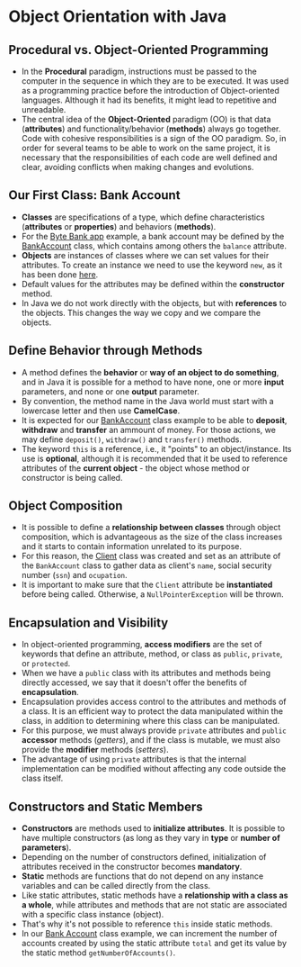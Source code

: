 # Object Orientation with Java

## Procedural vs. Object-Oriented Programming
* In the **Procedural** paradigm, instructions must be passed to the computer in the sequence in which they are to be executed. It was used as a programming practice before the introduction of Object-oriented languages. Although it had its benefits, it might lead to repetitive and unreadable. 
* The central idea of the **Object-Oriented** paradigm (OO) is that data (**attributes**) and functionality/behavior (**methods**) always go together. Code with cohesive responsibilities is a sign of the OO paradigm. So, in order for several teams to be able to work on the same project, it is necessary that the responsibilities of each code are well defined and clear, avoiding conflicts when making changes and evolutions. 

## Our First Class: Bank Account
* **Classes** are specifications of a type, which define characteristics (**attributes** or **properties**) and behaviors (**methods**). 
* For the [Byte Bank app](./bytebank/) example, a bank account may be defined by the [BankAccount](./bytebank/src/main/java/com/bytebank/app/account/BankAccount.java) class, which contains among others the `balance` attribute.
* **Objects** are instances of classes where we can set values for their attributes. To create an instance we need to use the keyword `new`, as it has been done [here](./bytebank/src/main/java/com/bytebank/app/ByteBankApp.java).
* Default values for the attributes may be defined within the **constructor** method.
* In Java we do not work directly with the objects, but with **references** to the objects. This changes the way we copy and we compare the objects.

## Define Behavior through Methods
* A method defines the **behavior** or **way of an object to do something**, and in Java it is possible for a method to have none, one or more **input** parameters, and none or one **output** parameter.
* By convention, the method name in the Java world must start with a lowercase letter and then use **CamelCase**.
* It is expected for our [BankAccount](./bytebank/src/main/java/com/bytebank/app/account/BankAccount.java) class example to be able to **deposit**, **withdraw** and **transfer** an ammount of money. For those actions, we may define `deposit()`, `withdraw()` and `transfer()` methods.
* The keyword `this` is a reference, i.e., it "points" to an object/instance. Its use is **optional**, although it is recommended that it be used to reference attributes of the **current object** - the object whose method or constructor is being called.

## Object Composition
* It is possible to define a **relationship between classes** through object composition, which is advantageous as the size of the class increases and it starts to contain information unrelated to its purpose.
* For this reason, the [Client](./bytebank/src/main/java/com/bytebank/app/client/Client.java) class was created and set as an attribute of the `BankAccount` class to gather data as client's `name`, social security number (`ssn`) and `ocupation`.
* It is important to make sure that the `Client` attribute be **instantiated** before being called. Otherwise, a `NullPointerException` will be thrown.


## Encapsulation and Visibility
* In object-oriented programming, **access modifiers** are the set of keywords that define an attribute, method, or class as `public`, `private`, or `protected`.
* When we have a `public` class with its attributes and methods being directly accessed, we say that it doesn't offer the benefits of **encapsulation**.
* Encapsulation provides access control to the attributes and methods of a class. It is an efficient way to protect the data manipulated within the class, in addition to determining where this class can be manipulated.
* For this purpose, we must always provide `private` attributes and `public` **accessor** methods (*getters*), and if the class is mutable, we must also provide the **modifier** methods (*setters*).
* The advantage of using `private` attributes is that the internal implementation can be modified without affecting any code outside the class itself.

## Constructors and Static Members
* **Constructors** are methods used to **initialize attributes**. It is possible to have multiple constructors (as long as they vary in **type** or **number of parameters**).
* Depending on the number of constructors defined, initialization of attributes received in the constructor becomes **mandatory**.
* **Static** methods are functions that do not depend on any instance variables and can be called directly from the class.
* Like static attributes, static methods have a **relationship with a class as a whole**, while attributes and methods that are not static are associated with a specific class instance (object).
* That's why it's not possible to reference `this` inside static methods.
* In our [Bank Account](./bytebank/src/main/java/com/bytebank/app/account/BankAccount.java) class example, we can increment the number of accounts created by using the static attribute `total` and get its value by the static method `getNumberOfAccounts()`.
